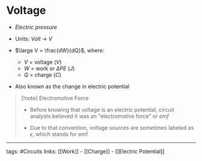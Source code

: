 # Voltage
- *Electric pressure*

- Units: *Volt* -> $V$

- $\large V = \frac{dW}{dQ}$, where:
	- $V$ = voltage ($V$)
	- $W$ = work or $\Delta PE$ ($J$)
	- $Q$ = charge ($C$)

- Also known as the change in electric potential

> [!note] Electromotive Force
> - Before knowing that voltage is an electric potential, circuit analysts believed it was an "electromotive force" or *emf*
>
> - Due to that convention, voltage sources are sometimes labeled as $\epsilon$, which stands for emf


---
tags: #Circuits
links: [[Work]] - [[Charge]] - [[Electric Potential]]